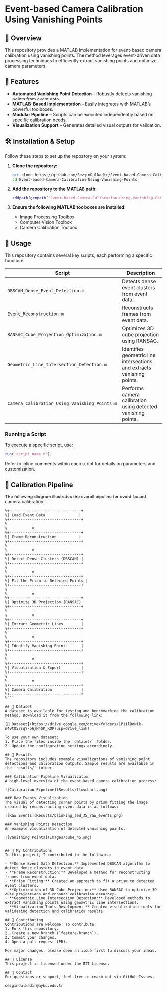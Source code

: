 # Event-based Camera Calibration Using Vanishing Points

## 📌 Overview
This repository provides a MATLAB implementation for event-based camera calibration using vanishing points. The method leverages event-driven data processing techniques to efficiently extract vanishing points and optimize camera parameters.

## 🚀 Features
- **Automated Vanishing Point Detection** – Robustly detects vanishing points from event data.
- **MATLAB-Based Implementation** – Easily integrates with MATLAB’s powerful toolboxes.
- **Modular Pipeline** – Scripts can be executed independently based on specific calibration needs.
- **Visualization Support** – Generates detailed visual outputs for validation.

## 🛠 Installation & Setup
Follow these steps to set up the repository on your system:

1. **Clone the repository:**
   ```sh
   git clone https://github.com/SezginDulkadir/Event-based-Camera-Calibration-Using-Vanishing-Points.git
   cd Event-based-Camera-Calibration-Using-Vanishing-Points
   ```

2. **Add the repository to the MATLAB path:**
   ```matlab
   addpath(genpath('Event-based-Camera-Calibration-Using-Vanishing-Points'));
   ```

3. **Ensure the following MATLAB toolboxes are installed:**
   - Image Processing Toolbox
   - Computer Vision Toolbox
   - Camera Calibration Toolbox

## 📌 Usage
This repository contains several key scripts, each performing a specific function:

| Script | Description |
|---------|-------------|
| `DBSCAN_Dense_Event_Detection.m` | Detects dense event clusters from event data. |
| `Event_Reconstruction.m` | Reconstructs frames from event data. |
| `RANSAC_Cube_Projection_Optimization.m` | Optimizes 3D cube projection using RANSAC. |
| `Geometric_Line_Intersection_Detection.m` | Identifies geometric line intersections and extracts vanishing points. |
| `Camera_Calibration_Using_Vanishing_Points.m` | Performs camera calibration using detected vanishing points. |

### Running a Script
To execute a specific script, use:
```matlab
run('script_name.m');
```
Refer to inline comments within each script for details on parameters and customization.

## 📌 Calibration Pipeline
The following diagram illustrates the overall pipeline for event-based camera calibration:

```
%+--------------------------------+
%| Load Event Data               |
%+--------------------------------+
%           |
%           v
%+--------------------------------+
%| Frame Reconstruction          |
%+--------------------------------+
%           |
%           v
%+--------------------------------+
%| Detect Dense Clusters (DBSCAN) |
%+--------------------------------+
%           |
%           v
%+--------------------------------+
%| Fit the Prism to Detected Points |
%+--------------------------------+
%           |
%           v
%+--------------------------------+
%| Optimize 3D Projection (RANSAC) |
%+--------------------------------+
%           |
%           v
%+--------------------------------+
%| Extract Geometric Lines        |
%+--------------------------------+
%           |
%           v
%+--------------------------------+
%| Identify Vanishing Points      |
%+--------------------------------+
%           |
%           v
%+--------------------------------+
%| Visualization & Export         |
%+--------------------------------+
%           |
%           v
%+--------------------------------+
%| Camera Calibration             |
%+--------------------------------+
%```

## 🐄 Dataset
A dataset is available for testing and benchmarking the calibration method. Download it from the following link:

[📂 Dataset](https://drive.google.com/drive/folders/1P11lBoNIk-n40t057sqY-o6jH4SK_ROP?usp=drive_link)

To use your own dataset:
1. Place the files inside the `dataset/` folder.
2. Update the configuration settings accordingly.

## 🎯 Results
The repository includes example visualizations of vanishing point detections and calibration outputs. Sample results are available in the `results/` folder.

### Calibration Pipeline Visualization
A high-level overview of the event-based camera calibration process:

![Calibration Pipeline](Results/flowchart.png)

### Raw Events Visualization
The visual of detecting corner points by prism fitting the image created by reconstructing event data is as follows:

![Raw Events](Results/blinking_led_35_raw_events.png)

### Vanishing Points Detection
An example visualization of detected vanishing points:

![Vanishing Points](Images/cube_45.png)


## 🤝 My Contributions
In this project, I contributed to the following:

- **Dense Event Data Detection:** Implemented DBSCAN algorithm to detect dense clusters in event data.
- **Frame Reconstruction:** Developed a method for reconstructing frames from event data.
- **Prism Fitting:** Created an approach to fit a prism to detected event clusters.
- **Optimization of 3D Cube Projection:** Used RANSAC to optimize 3D cube projections and enhance calibration accuracy.
- **Geometric Line Intersection Detection:** Developed methods to extract vanishing points using geometric line intersections.
- **Visualization Tools Development:** Created visualization tools for validating detection and calibration results.

## 🤝 Contributing
Contributions are welcome! To contribute:
1. Fork this repository.
2. Create a new branch (`feature-branch`).
3. Commit your changes.
4. Open a pull request (PR).

For major changes, please open an issue first to discuss your ideas.

## 📝 License
This project is licensed under the MIT License.

## 💎 Contact
For questions or support, feel free to reach out via GitHub Issues.

sezgindulkadir@aybu.edu.tr
